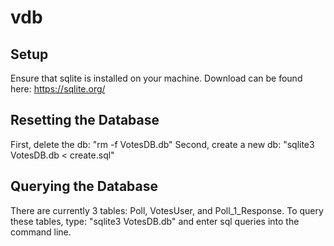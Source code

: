 # vdb
## Setup ##
Ensure that sqlite is installed on your machine.
Download can be found here: https://sqlite.org/

## Resetting the Database ##
First, delete the db: "rm -f VotesDB.db"
Second, create a new db: "sqlite3 VotesDB.db < create.sql"

## Querying the Database ##
There are currently 3 tables: Poll, VotesUser, and
Poll_1_Response. To query these tables, type: "sqlite3 VotesDB.db" and enter sql
queries into the command line.
